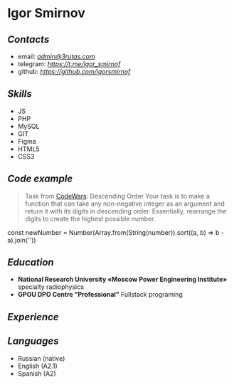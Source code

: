 # **Igor Smirnov** #

## *Contacts* #
- email: *admin@3rutas.com*
- telegram: *https://t.me/igor_smirnof*
- github: *https://github.com/igorsmirnof*

## *Skills*
- JS
- PHP
- MySQL
- GIT
- Figma
- HTML5
- CSS3

## *Code example*
> Task from [CodeWars](https://www.codewars.com/): 
Descending Order 
Your task is to make a function that can take any non-negative integer as an argument and return it with its digits in descending order. Essentially, rearrange the digits to create the highest possible number.

const newNumber = Number(Array.from(String(number)).sort((a, b) => b - a).join(''))

## *Education*
- **National Research University «Moscow Power Engineering Institute»** specialty radiophysics
- **GPOU DPO Centre "Professional"** Fullstack programing

## *Experience*

## *Languages*
- Russian (native)
- English (A2.1)
- Spanish (A2)
